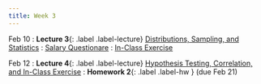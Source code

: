 ```yaml
---
title: Week 3
---
```


Feb 10
: **Lecture 3**{: .label .label-lecture} [Distributions, Sampling, and Statistics](https://docs.google.com/presentation/d/1trD8iPXf4GmlHyox4HyOo8meqXFgnJ4DPcvEA4NRMEs/edit?usp=sharing)
	: [Salary Questionare](https://docs.google.com/forms/d/e/1FAIpQLScGl6CMjzpbX3tozaLzqdSP3ihDAguCKFI-dYshfKoQKbg9Dw/viewform?usp=sharing) 
	: [In-Class Exercise](https://colab.research.google.com/drive/1ldmjEpiVs-hofzTkceAsezXCViQT6S33?usp=sharing)

Feb 12
: **Lecture 4**{: .label .label-lecture} [Hypothesis Testing, Correlation, and In-Class Exercise]()
: **Homework 2**{: .label .label-hw } (due Feb 21)

<!-- Feb 7
: **Homework 1 Due**{: .label .label-deadline } 
: **Grad Book Reading**{: .label .label-deadline } [Make selection and notify instructor](gradproject#modern-book-and-research-papers-on-machine-learning)    -->